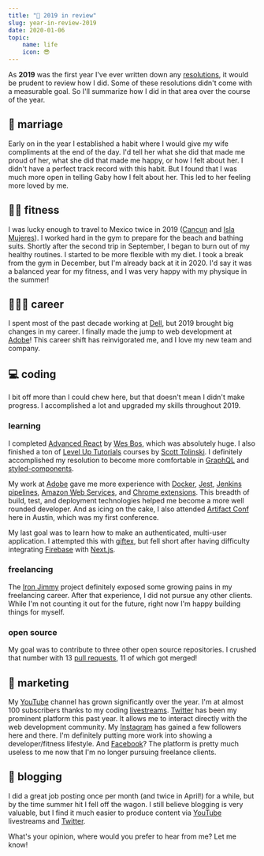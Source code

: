 ```yaml
---
title: "📆 2019 in review"
slug: year-in-review-2019
date: 2020-01-06
topic:
    name: life
    icon: 😎
---
```


As **2019** was the first year I've ever written down any [resolutions][resolutions], it would be prudent to review how I did. Some of these resolutions didn't come with a measurable goal. So I'll summarize how I did in that area over the course of the year.

## 💏 marriage

Early on in the year I established a habit where I would give my wife compliments at the end of the day. I'd tell her what she did that made me proud of her, what she did that made me happy, or how I felt about her. I didn't have a perfect track record with this habit. But I found that I was much more open in telling Gaby how I felt about her. This led to her feeling more loved by me.

## 🏋🏼 fitness

I was lucky enough to travel to Mexico twice in 2019 ([Cancun][cancun] and [Isla Mujeres][isla]). I worked hard in the gym to prepare for the beach and bathing suits. Shortly after the second trip in September, I began to burn out of my healthy routines. I started to be more flexible with my diet. I took a break from the gym in December, but I'm already back at it in 2020. I'd say it was a balanced year for my fitness, and I was very happy with my physique in the summer!

## 👨🏼‍💻 career

I spent most of the past decade working at [Dell][dell], but 2019 brought big changes in my career. I finally made the jump to web development at [Adobe][adobe]! This career shift has reinvigorated me, and I love my new team and company.

## 💻 coding

I bit off more than I could chew here, but that doesn't mean I didn't make progress. I accomplished a lot and upgraded my skills throughout 2019.

### learning

I completed [Advanced React][advanced-react] by [Wes Bos][wes], which was absolutely huge. I also finished a ton of [Level Up Tutorials][lut] courses by [Scott Tolinski][scott]. I definitely accomplished my resolution to become more comfortable in [GraphQL][graphql] and [styled-components][styled].

My work at [Adobe][adobe] gave me more experience with [Docker][docker], [Jest][jest], [Jenkins pipelines][jenkins], [Amazon Web Services][aws], and [Chrome extensions][chrome]. This breadth of build, test, and deployment technologies helped me become a more well rounded developer. And as icing on the cake, I also attended [Artifact Conf][artifact] here in Austin, which was my first conference.

My last goal was to learn how to make an authenticated, multi-user application. I attempted this with [giftex][giftex], but fell short after having difficulty integrating [Firebase][firebase] with [Next.js][next].

### freelancing

The [Iron Jimmy][iron-jimmy] project definitely exposed some growing pains in my freelancing career. After that experience, I did not pursue any other clients. While I'm not counting it out for the future, right now I'm happy building things for myself.

### open source

My goal was to contribute to three other open source repositories. I crushed that number with 13 [pull requests][pr], 11 of which got merged!

## 🌱 marketing

My [YouTube][youtube] channel has grown significantly over the year. I'm at almost 100 subscribers thanks to my coding [livestreams][streams]. [Twitter][twitter] has been my prominent platform this past year. It allows me to interact directly with the web development community. My [Instagram][instagram] has gained a few followers here and there. I'm definitely putting more work into showing a developer/fitness lifestyle. And [Facebook][facebook]? The platform is pretty much useless to me now that I'm no longer pursuing freelance clients.

## 📝 blogging

I did a great job posting once per month (and twice in April!) for a while, but by the time summer hit I fell off the wagon. I still believe blogging is very valuable, but I find it much easier to produce content via [YouTube][youtube] livestreams and [Twitter][twitter].

What's your opinion, where would you prefer to hear from me? Let me know!

[resolutions]: https://bradgarropy.com/blog/new-years-resolutions
[cancun]: https://goo.gl/maps/evjauLQy7fiPq9Lg7
[isla]: https://goo.gl/maps/62vzDUBkbwfyvEZx8
[dell]: https://delltechnologies.com
[adobe]: https://adobe.com
[advanced-react]: https://advancedreact.com
[wes]: https://wesbos.com
[lut]: https://leveluptutorials.com
[scott]: https://scotttolinski.com
[graphql]: https://graphql.org
[styled]: https://styled-components.com
[docker]: https://docker.com
[jest]: https://jestjs.io
[jenkins]: https://jenkins.io/solutions/pipeline
[aws]: https://aws.amazon.com
[chrome]: https://developer.chrome.com/extensions
[artifact]: https://artifactconf.com
[giftex]: https://github.com/bradgarropy/giftex
[firebase]: https://firebase.google.com
[next]: https://nextjs.org
[iron-jimmy]: https://ironjimmy.com
[pr]: https://github.com/pulls
[youtube]: https://youtube.com/bradgarropy
[streams]: https://youtube.com/playlist?list=PL6Mu1AMmTL-uMkwOvZ5_Ytbu9qQ5SQSrc
[twitter]: https://twitter.com/bradgarropy
[instagram]: https://instagram.com/bradgarropy
[facebook]: https://facebook.com/profile.php?id=7933107
